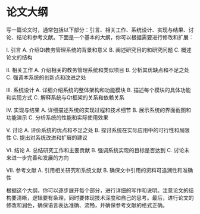 # 论文大纲
写一篇论文时，通常包括以下部分：引言、相关工作、系统设计、实现与结果、讨论、结论和参考文献。下面是一个基本的大纲，你可以根据需要进行修改和扩展：

I. 引言 A. 介绍Qt教务管理系统的背景和意义 B. 阐述研究目的和研究问题 C. 概述论文的结构

II. 相关工作 A. 介绍相关的教务管理系统和类似项目 B. 分析其优缺点和不足之处 C. 强调本系统的创新点和改进之处

III. 系统设计 A. 详细介绍系统的整体架构和功能模块 B. 描述每个模块的具体功能和实现方式 C. 解释系统与Qt框架的关系和依赖关系

IV. 实现与结果 A. 详细描述系统的实现过程和技术细节 B. 展示系统的界面截图和功能演示 C. 分析系统的性能和实际使用效果

V. 讨论 A. 评价系统的优点和不足之处 B. 探讨系统在实际应用中的可行性和局限性 C. 提出对系统改进和扩展的建议

VI. 结论 A. 总结研究工作和主要贡献 B. 强调系统实现的目标是否达到 C. 讨论未来进一步完善和发展的方向

VII. 参考文献 A. 引用相关研究和系统文献 B. 确保文中引用的资料可追溯性和准确性

根据这个大纲，你可以逐步展开每个部分，进行详细的写作和说明。注意论文的结构要清晰，逻辑要有条理，同时要体现技术深度和自己的思考。最后，进行论文的修改和润色，确保语言表达准确、流畅，并确保参考文献的格式正确。
